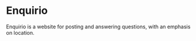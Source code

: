 # Enquirio
Enquirio is a website for posting and answering questions, with an emphasis on location.
